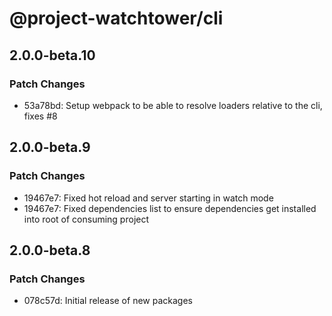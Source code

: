# @project-watchtower/cli

## 2.0.0-beta.10

### Patch Changes

-   53a78bd: Setup webpack to be able to resolve loaders relative to the cli, fixes #8

## 2.0.0-beta.9

### Patch Changes

-   19467e7: Fixed hot reload and server starting in watch mode
-   19467e7: Fixed dependencies list to ensure dependencies get installed into root of consuming project

## 2.0.0-beta.8

### Patch Changes

-   078c57d: Initial release of new packages
